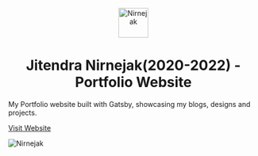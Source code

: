 <p align="center">
  <a href="https://nirnejak.com">
    <img alt="Nirnejak" src="https://github.com/nirnejak/nirnejak-website-2020/blob/master/src/images/logo.png?raw=true" width="60" />
  </a>
</p>
<h1 align="center">
  Jitendra Nirnejak(2020-2022) - Portfolio Website
</h1>

My Portfolio website built with Gatsby, showcasing my blogs, designs and projects.

[Visit Website](https://nirnejak.com/)

<img alt="Nirnejak" src="https://raw.githubusercontent.com/nirnejak/nirnejak-website/master/static/sitecover.png" />
